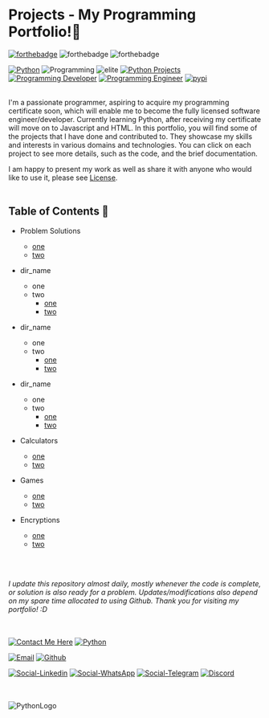 # Projects - My Programming Portfolio!👋

[![forthebadge](https://forthebadge.com/images/badges/made-with-python.svg)](https://www.python.org/)
![forthebadge](https://forthebadge.com/images/badges/built-by-developers.svg)
![forthebadge](https://forthebadge.com/images/badges/built-with-love.svg)
<br>

[![Python](https://img.shields.io/badge/-Python-maroon)](https://www.python.org/)
![Programming](https://img.shields.io/badge/-Programming-red)
![elite](https://img.shields.io/badge/-1337-black)
[![Python Projects](https://img.shields.io/badge/Python-Projects-blue)](https://github.com/swissnx/Projects)
[![Programming Developer](https://img.shields.io/badge/Programming-Developer-yellow)](https://github.com/swissnx)
[![Programming Engineer](https://img.shields.io/badge/Programming-Engineer-yellowgreen)](https://github.com/swissnx)
[![pypi](https://badgen.net/badge/icon/PyPi?icon=pypi&label)](https://pypi.org/)
<br><br>

I'm a passionate programmer, aspiring to acquire my programming certificate soon, which will enable me to become the fully licensed software engineer/developer. Currently learning Python, after receiving my certificate will move on to Javascript and HTML. In this portfolio, you will find some of the projects that I have done and contributed to. They showcase my skills and interests in various domains and technologies. You can click on each project to see more details, such as the code, and the brief documentation.
<br>

I am happy to present my work as well as share it with anyone who would like to use it, please see [License](https://github.com/swissnx/Projects/blob/main/LICENSE).
<br><br>


## Table of Contents 💎
- Problem Solutions
  - [one]()
  - [two]()

- dir_name
  - one
  - two
    - [one]()
    - [two]()

- dir_name
  - one
  - two
    - [one]()
    - [two]()

- dir_name
  - one
  - two
    - [one]()
    - [two]()

- Calculators
  - [one]()
  - [two]()
  
- Games
  - [one]()
  - [two]()

- Encryptions
  - [one]()
  - [two]()

<br><br>

*I update this repository almost daily, mostly whenever the code is complete, or solution is also ready for a problem. Updates/modifications also depend on my spare time allocated to using Github. Thank you for visiting my portfolio! :D*
<br><br><br>


[![Contact Me Here](https://img.shields.io/badge/Details_Below-Contact_Me_here-FF9800?style=for-the-badge&logo=dialogflow&logoColor=black)](https://github.com/swissnx/Projects/tree/main)
[![Python](https://img.shields.io/badge/Python-FFD43B?style=for-the-badge&logo=python&logoColor=blue)](https://www.python.org/)

[![Email](https://img.shields.io/badge/Contact_Email-0078D4?style=for-the-badge&logo=microsoft-outlook&logoColor=white)](mailto:shohruh.nx@outlook.de)
[![Github](https://img.shields.io/badge/GitHub_Portfolio-100000?style=for-the-badge&logo=github&logoColor=white)](https://github.com/swissnx)

[![Social-Linkedin](https://img.shields.io/badge/LinkedIn-0077B5?style=for-the-badge&logo=linkedin&logoColor=white)](https://www.linkedin.com/in/shohruh-m/)
[![Social-WhatsApp](https://img.shields.io/badge/WhatsApp-25D366?style=for-the-badge&logo=whatsapp&logoColor=white)](https://wa.me/+971504049557)
[![Social-Telegram](https://img.shields.io/badge/Telegram-2CA5E0?style=for-the-badge&logo=telegram&logoColor=white)](https://t.me/shohruh_m)
[![Discord](https://img.shields.io/badge/Discord-Nyx%235752-5865F2?style=for-the-badge&logo=discord&logoColor=white)](https://discord.com/login)
<br><br><br>

![PythonLogo](https://user-images.githubusercontent.com/68494604/94645884-950ac780-030a-11eb-9c8f-40d9740fc6ad.gif)
<br>
<br>
